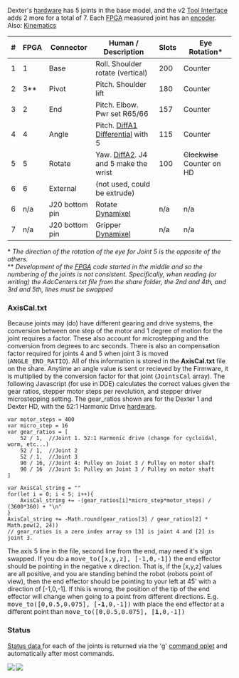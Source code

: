 Dexter's [hardware](Hardware) has 5 joints in the base model, and the v2 [Tool Interface](End-Effectors) adds 2 more for a total of 7. Each [FPGA](Gateware) measured joint has an [encoder](Encoders). Also: [Kinematics](Kinematics)

|#	|FPGA	|Connector	|Human / Description            	|Slots	|Eye Rotation* |
| ----  | ----- | ------------- | ------------------------------------- | ----- | ------------ |
|1	|1	|Base		|Roll. Shoulder rotate (vertical)      	| 200	|Counter	
|2	|3**	|Pivot		|Pitch. Shoulder lift	               	| 180	|Counter	
|3	|2	|End		|Pitch. Elbow. Pwr set R65/66       	| 157	|Counter	
|4	|4	|Angle		|Pitch.  [DiffA1 Differential](Differential-Joint) with 5 	| 115	|Counter	
|5	|5	|Rotate		|Yaw.  [DiffA2](Differential-Joint). J4 and 5 make the wrist	| 100	|<strike>Clockwise</strike> Counter on HD
|6	|6	|External	|(not used, could be extrude)		|	|
|6	| n/a	|J20 bottom pin	|Rotate [Dynamixel](End-Effector-Servos)| n/a	| n/a
|7	| n/a	|J20 bottom pin	|Gripper [Dynamixel](End-Effector-Servos)| n/a	| n/a

\* _The direction of the rotation of the eye for Joint 5 is the opposite of the others._<BR>
** _Development of the [FPGA](Gateware) code started in the middle and so the numbering of the joints is not consistent. Specifically, when reading (or writing) the AdcCenters.txt file from the share folder, the 2nd and 4th, and 3rd and 5th, lines must be swapped_

### AxisCal.txt
Because joints may (do) have different gearing and drive systems, the conversion between one step of the motor and 1 degree of motion for the joint requires a factor. These also account for microstepping and the conversion from degrees to arc seconds. There is also an compensation factor required for joints 4 and 5 when joint 3 is moved (<tt>ANGLE_END_RATIO</tt>). All of this information is stored in the **AxisCal.txt** file on the share. Anytime an angle value is sent or recieved by the Firmware, it is multiplied by the conversion factor for that joint (<tt>JointsCal</tt> array). The following Javascript (for use in DDE) calculates the correct values given the gear ratios, stepper motor steps per revolution, and stepper driver microstepping setting. The gear_ratios shown are for the Dexter 1 and Dexter HD, with the 52:1 Harmonic Drive [hardware](Hardware).
````
var motor_steps = 400
var micro_step = 16
var gear_ratios = [
    52 / 1,  //Joint 1. 52:1 Harmonic drive (change for cycloidal, worm, etc...)
    52 / 1,  //Joint 2
    52 / 1,  //Joint 3
    90 / 16, //Joint 4: Pulley on Joint 3 / Pulley on motor shaft
    90 / 16  //Joint 5: Pulley on Joint 3 / Pulley on motor shaft
]

var AxisCal_string = ""
for(let i = 0; i < 5; i++){
	AxisCal_string += -(gear_ratios[i]*micro_step*motor_steps) / (3600*360) + "\n"
}
AxisCal_string += -Math.round(gear_ratios[3] / gear_ratios[2] * Math.pow(2, 24))
// gear_ratios is a zero index array so [3] is joint 4 and [2] is joint 3.
````
The axis 5 line in the file, second line from the end, may need it's sign swapped. If you do a <tt>move_to([x,y,z], [-1,0,-1])</tt> the end effector should be pointing in the negative x direction. That is, if the [x,y,z] values are all positive, and you are standing behind the robot (robots point of view), then the end effector should be pointing to your left at 45' with a direction of [-1,0,-1]. If this is wrong, the position of the tip of the end effector will change when going to a point from different directions. E.g. <tt>move_to([0,0.5,0.075], [**-1**,0,-1])</tt> with place the end effector at a different point than <tt>move_to([0,0.5,0.075], [**1**,0,-1])</tt>

### Status
[Status data ](status-data) for each of the joints is returned via the 'g' [command oplet](Command-oplet-instruction) and automatically after most commands. 

<img src="https://raw.githubusercontent.com/cfry/dde/master/doc/coor_images/Positive_Joint_Directions_J234.PNG" align="left">
<img src="https://raw.githubusercontent.com/cfry/dde/master/doc/coor_images/Positive_Joint_Directions_J15.PNG" align="left">